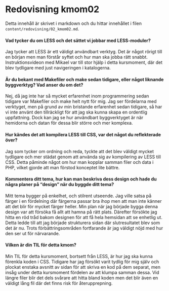 ---
---
Redovisning kmom02
=========================

Detta innehåll är skrivet i markdown och du hittar innehållet i filen `content/redovisning/02_kmom02.md`.

#### Vad tycker du om LESS och det sättet vi jobbar med LESS-moduler?
Jag tycker att LESS är ett väldigt användbart verktyg. Det är något rörigt till en början men man förstår syftet och hur man ska jobba rätt snabbt. Instruktionsvideon med Mikael var till stor hjälp i detta kursmoment, där det blev tydligare med just navigeringen i katalogerna.

#### Är du bekant med Makefiler och make sedan tidigare, eller något liknande byggverktyg? Vad anser du om det?
Nej, då jag inte har så mycket erfarenhet inom programmering sedan tidigare var Makefiler och make helt nytt för mig. Jag ser fördelarna med verktyget, men på grund av min bristande erfarenhet sedan tidigare, så har vi inte använt den tillräckligt för att jag ska kunna skapa en ordentlig uppfattning. Dock kan jag se hur användbart byggverktyget är när hemidorna och datan för dessa blir större och mer komplexa.

#### Hur kändes det att kompilera LESS till CSS, var det något du reflekterade över?
Jag som tycker om ordning och reda, tyckte att det blev väldigt mycket tydligare och mer städat genom att använda sig av kompilering av LESS till CSS. Detta påminde något om hur man kopplar samman filer och data i PHP, vilket gjorde att man förstod konceptet lite bättre.

#### Kommentera ditt tema, hur kan man beskriva dess design och hade du några planer på “design” när du byggde ditt tema?
Mitt tema bygger på enkelhet, och stilrent utseende. Jag ville satsa på färger i en fördelning där färgerna passar bra ihop men att man inte känner att det blir för mycket färger heller. Min plan när jag började bygga denna design var att försöka få allt att hamna på rätt plats. Därefter försökte jag hitta en röd tråd bakom designen för att få hela hemsidan att se enhetlig ut. Detta ledde till att jag började strukturera sidan där slutresultatet blev som det är nu. Trots förbättringsområden fortfarande är jag väldigt nöjd med hur den ser ut för närvarande.

#### Vilken är din TIL för detta kmom?
Min TIL för detta kursmoment, bortsett från LESS, är hur jag ska kunna förenkla koden i CSS. Tidigare har jag försökt varit tydlig för mig själv och plockat enstaka avsnitt av sidan för att skriva en kod på dem separat, men insåg under detta kursmoment fördelen av att klumpa samman dessa. Vid längre filer blir det dels svårare att hitta bland koden men det blir även en väldigt lång fil där det finns risk för återupprepning.
